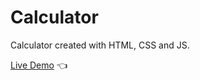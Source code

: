 # Calculator

Calculator created with HTML, CSS and JS.

[Live Demo](https://jnphx.github.io/calculator/) :point_left: